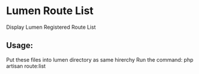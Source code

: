 # Lumen Route List
Display Lumen Registered Route List

## Usage:

  Put these files into lumen directory as same hirerchy 
  Run the command: php artisan route:list
